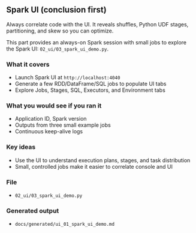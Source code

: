## Spark UI (conclusion first)

Always correlate code with the UI. It reveals shuffles, Python UDF stages, partitioning, and skew so you can optimize.

This part provides an always-on Spark session with small jobs to explore the Spark UI: `02_ui/03_spark_ui_demo.py`.

### What it covers
- Launch Spark UI at `http://localhost:4040`
- Generate a few RDD/DataFrame/SQL jobs to populate UI tabs
- Explore Jobs, Stages, SQL, Executors, and Environment tabs

### What you would see if you ran it
- Application ID, Spark version
- Outputs from three small example jobs
- Continuous keep-alive logs

### Key ideas
- Use the UI to understand execution plans, stages, and task distribution
- Small, controlled jobs make it easier to correlate console and UI

### File
- `02_ui/03_spark_ui_demo.py`

### Generated output
- `docs/generated/ui_01_spark_ui_demo.md`


